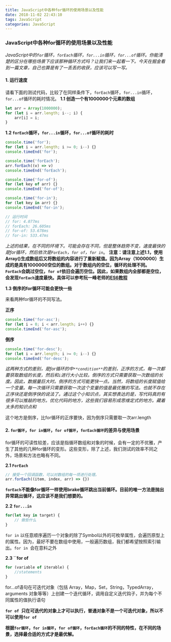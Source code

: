 ```yaml
---
title: JavaScript中各种for循环的使用场景以及性能
date: 2018-11-02 22:43:10
tags: JavaScript
categories: JavaScript
---
```


### JavaScript中各种for循环的使用场景以及性能
_JavaScript中的`for`循环，`forEach`循环，`for...in`循环，`for...of`循环。你能清楚的区分在哪些场景下应该那种循环方式吗？让我们来一起看一下。今天在掘金看到一篇文章，自己也算是有了一丢丢的收获，应该可以写一写。_

#### 1. 运行速度
请看下面的测试代码，比较了在同样条件下，`forEach`循环，`for...in`循环，`for...of`循环的耗时情况。
**1.1 创造一个有1000000个元素的数组**
```ts
let arr = Array(1000000);
for (let i = arr.length; i--; i) {
    arr[i] = i;
}
```
**1.2 `forEach`循环，`for...in`循环，`for...of`循环的耗时**
```ts
console.time('for');
for (let i = arr.length; i >= 0; i--) {}
console.timeEnd('for');

console.time('forEach');
arr.forEach((v) => v)
console.timeEnd('forEach');

console.time('for-of');
for (let key of arr) {}
console.timeEnd('for-of');

console.time('for-in');
for (let key in arr) {}
console.timeEnd('for-in');

// 运行时间
// for: 4.077ms
// forEach: 26.605ms
// for-of: 53.678ms
// for-in: 533.47ms
```
​    _上述的结果，在不同的环境下。可能会存在不同，但是整体趋势不变，速度最快的是for循环，然后依次是`ForEach`，`for of`，`for in`_。
**注意：请注意上述1.1，使用Array()生成数组后又将数组的内容进行了重新赋值。因为Array（1000000）生成的是具有1000000空位的数组。对于数组内的空位，循环的处理不同。`ForEach`会跳过空位，`for of`依旧会遍历空位。因此，如果数组内全部都是空位，会发现`forEach`速度最快。具体可以参考阮一峰老师的[ES6教程](https://es6.ruanyifeng.com/#docs/array)**

**1.3 倒序的for循环可能会更快一些**

来看两种for循环的不同写法。

**正序**

```ts
console.time('for-asc');
for (let i = 0; i < arr.length; i++) {}
console.timeEnd('for-asc');
```



**倒序**

```ts
console.time('for-desc');
for (let i = arr.length; i >= 0; i--) {}
console.timeEnd('for-desc');
```

​    _这两种方式的差别，是for循环的中`**condition**`的差别，正序的方式，每一次都要获取数组的长度，然后和`i`进行大小比较。倒序的方式只需要获取一次数组的长度。因此，数据量巨大时。倒序的方式可能更快一点。当然，将数组的长度赋值给一个变量。每一次循环只需要获取一次这个变量的值是最优雅的写法。也就不存在正序块还是倒序快的说法了。通过这个小知识点，其实想表达的是，写代码真的有很多可以推敲的地方。优化代码的地方，这些我们容易形成思维定式的地方。藏着太多的知识点和_



这个地方是倒序，比for循环的正序要快，因为倒序只需要取一次arr.length

#### 2. `for循环`，`for in循环`，`for of循环`，`forEach循环`的差异与使用场景

​    for循环的可读性较差，应该是指循环数组和对象的时候，会有一定的不优雅，产生了其他的几种for循环的变形。这些变形，除了上述，我们测试的效率不同之外，场景和方法也略有不同。

**2.1 `ForEach`**

```ts
// 接受一个回调函数，可以对数组的每一项进行处理。
arr.forEach((item, index, arr) => {})
```

**`forEach`不能像for循环一样使用brake循环跳出当前循环。目前的唯一方法是抛出异常跳出循环，这应该不是我们想要的。**

**2.2 `for...in`**

```ts
for(let key in target) {
    // 做些什么
}
```

`for in` 以任意顺序遍历一个对象的除了Symbol以外的可枚举属性，会遍历原型上的属性。因为，最好不要在数组中使用，一般遍历数组，我们都希望按照索引输出。`for in `会在意料之外

**2.3 ``for of**
```ts
for (variable of iterable) {
    //statements
}
```
for...of语句在可迭代对象（包括 Array，Map，Set，String，TypedArray，arguments 对象等等）上创建一个迭代循环，调用自定义迭代钩子，并为每个不同属性的值执行语句

**`for of `只在可迭代的对象上才可以执行，普通对象不是一个可迭代对象，所以不可以使用`for of`**



**根据`for循环`，`for in循环`，`for of循环`，`forEach循环`的不同的特性，在不同的场景，选择最合适的方式才是最优解。**